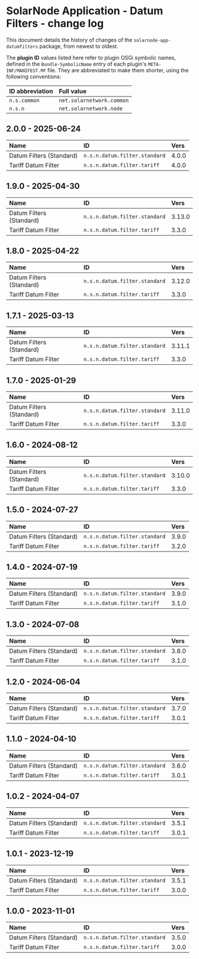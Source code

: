 # SolarNode Application - Datum Filters - change log

This document details the history of changes of the `solarnode-app-datumfilters` package, from
newest to oldest.

The **plugin ID** values listed here refer to plugin OSGi symbolic names, defined in the
`Bundle-SymbolicName` entry of each plugin's `META-INF/MANIFEST.MF` file. They are abbreviated to
make them shorter, using the following conventions:

| ID abbreviation | Full value                |
|:----------------|:--------------------------|
| `n.s.common`    | `net.solarnetwork.common` |
| `n.s.n`         | `net.solarnetwork.node`   |

## 2.0.0 - 2025-06-24

| Name                     | ID                            | Vers  |
|:-------------------------|:------------------------------|:------|
| Datum Filters (Standard) | `n.s.n.datum.filter.standard` | 4.0.0 |
| Tariff Datum Filter      | `n.s.n.datum.filter.tariff`   | 4.0.0 |


## 1.9.0 - 2025-04-30

| Name                     | ID                            | Vers   |
|:-------------------------|:------------------------------|:-------|
| Datum Filters (Standard) | `n.s.n.datum.filter.standard` | 3.13.0 |
| Tariff Datum Filter      | `n.s.n.datum.filter.tariff`   | 3.3.0  |


## 1.8.0 - 2025-04-22

| Name                     | ID                            | Vers   |
|:-------------------------|:------------------------------|:-------|
| Datum Filters (Standard) | `n.s.n.datum.filter.standard` | 3.12.0 |
| Tariff Datum Filter      | `n.s.n.datum.filter.tariff`   | 3.3.0  |


## 1.7.1 - 2025-03-13

| Name                     | ID                            | Vers   |
|:-------------------------|:------------------------------|:-------|
| Datum Filters (Standard) | `n.s.n.datum.filter.standard` | 3.11.1 |
| Tariff Datum Filter      | `n.s.n.datum.filter.tariff`   | 3.3.0  |


## 1.7.0 - 2025-01-29

| Name                     | ID                            | Vers   |
|:-------------------------|:------------------------------|:-------|
| Datum Filters (Standard) | `n.s.n.datum.filter.standard` | 3.11.0 |
| Tariff Datum Filter      | `n.s.n.datum.filter.tariff`   | 3.3.0  |


## 1.6.0 - 2024-08-12

| Name                     | ID                            | Vers   |
|:-------------------------|:------------------------------|:-------|
| Datum Filters (Standard) | `n.s.n.datum.filter.standard` | 3.10.0 |
| Tariff Datum Filter      | `n.s.n.datum.filter.tariff`   | 3.3.0  |


## 1.5.0 - 2024-07-27

| Name                     | ID                            | Vers  |
|:-------------------------|:------------------------------|:------|
| Datum Filters (Standard) | `n.s.n.datum.filter.standard` | 3.9.0 |
| Tariff Datum Filter      | `n.s.n.datum.filter.tariff`   | 3.2.0 |


## 1.4.0 - 2024-07-19

| Name                     | ID                            | Vers  |
|:-------------------------|:------------------------------|:------|
| Datum Filters (Standard) | `n.s.n.datum.filter.standard` | 3.9.0 |
| Tariff Datum Filter      | `n.s.n.datum.filter.tariff`   | 3.1.0 |


## 1.3.0 - 2024-07-08

| Name                     | ID                            | Vers  |
|:-------------------------|:------------------------------|:------|
| Datum Filters (Standard) | `n.s.n.datum.filter.standard` | 3.8.0 |
| Tariff Datum Filter      | `n.s.n.datum.filter.tariff`   | 3.1.0 |


## 1.2.0 - 2024-06-04

| Name                     | ID                            | Vers  |
|:-------------------------|:------------------------------|:------|
| Datum Filters (Standard) | `n.s.n.datum.filter.standard` | 3.7.0 |
| Tariff Datum Filter      | `n.s.n.datum.filter.tariff`   | 3.0.1 |


## 1.1.0 - 2024-04-10

| Name                     | ID                            | Vers  |
|:-------------------------|:------------------------------|:------|
| Datum Filters (Standard) | `n.s.n.datum.filter.standard` | 3.6.0 |
| Tariff Datum Filter      | `n.s.n.datum.filter.tariff`   | 3.0.1 |


## 1.0.2 - 2024-04-07

| Name                     | ID                            | Vers  |
|:-------------------------|:------------------------------|:------|
| Datum Filters (Standard) | `n.s.n.datum.filter.standard` | 3.5.1 |
| Tariff Datum Filter      | `n.s.n.datum.filter.tariff`   | 3.0.1 |


## 1.0.1 - 2023-12-19

| Name                     | ID                            | Vers  |
|:-------------------------|:------------------------------|:------|
| Datum Filters (Standard) | `n.s.n.datum.filter.standard` | 3.5.1 |
| Tariff Datum Filter      | `n.s.n.datum.filter.tariff`   | 3.0.0 |


## 1.0.0 - 2023-11-01

| Name                     | ID                            | Vers  |
|:-------------------------|:------------------------------|:------|
| Datum Filters (Standard) | `n.s.n.datum.filter.standard` | 3.5.0 |
| Tariff Datum Filter      | `n.s.n.datum.filter.tariff`   | 3.0.0 |
